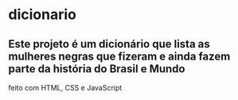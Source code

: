 ﻿# dicionario
 ## Este projeto é um dicionário que lista as mulheres negras que fizeram e ainda fazem parte da história do Brasil e Mundo

 feito com HTML, CSS e JavaScript
